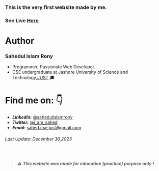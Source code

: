 ### This is the very first website made by me.


### See Live [Here](http://sahedulislamrony.github.io/projects/first-website)


# Author
### Sahedul Islam Rony
- Programmer, Passionate Web Developer.
- CSE undergraduate at Jashore University of Science and Technology,[JUST](https://just.edu.bd) 🎓


# Find me on: 👇

- ***LinkedIn:*** [@sahedulislamrony](https://www.linkedin.com/in/sahedulislamrony)
- ***Twitter:*** [@i_am_sahed](https://www.twitter.com/i_am_Sahed)
- ***Email:*** [sahed.cse.just@gmail.com](mailto:sahed.cse.just@gmail.com)


###### Last Update: December 30,2023
<br/>

> ***⚠️ This website was made for education (practice) purpose only !***
